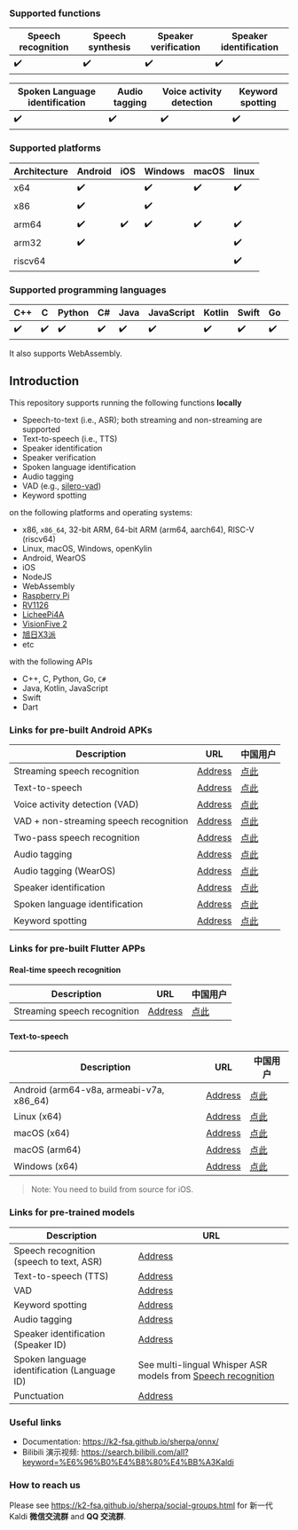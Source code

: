### Supported functions

|Speech recognition| Speech synthesis | Speaker verification | Speaker identification |
|------------------|------------------|----------------------|------------------------|
|   ✔️              |         ✔️        |          ✔️           |                ✔️       |

| Spoken Language identification | Audio tagging | Voice activity detection | Keyword spotting |
|--------------------------------|---------------|--------------------------|------------------|
|                 ✔️              |          ✔️    |                ✔️         |         ✔️        |

### Supported platforms

|Architecture| Android          | iOS           | Windows    | macOS | linux |
|------------|------------------|---------------|------------|-------|-------|
|   x64      |  ✔️               |               |   ✔️        | ✔️     |  ✔️    |
|   x86      |  ✔️               |               |   ✔️        |       |       |
|   arm64    |  ✔️               | ✔️             |   ✔️        | ✔️     |  ✔️    |
|   arm32    |  ✔️               |               |            |       |  ✔️    |
|   riscv64  |                  |               |            |       |  ✔️    |


### Supported programming languages

| C++ | C  | Python | C# | Java | JavaScript | Kotlin | Swift | Go | Dart |
|-----|----|--------|----|------|------------|--------|-------|----|------|
| ✔️   | ✔️  | ✔️      | ✔️  |  ✔️   | ✔️          | ✔️      |  ✔️    | ✔️  |  ✔️   |

It also supports WebAssembly.

## Introduction

This repository supports running the following functions **locally**

  - Speech-to-text (i.e., ASR); both streaming and non-streaming are supported
  - Text-to-speech (i.e., TTS)
  - Speaker identification
  - Speaker verification
  - Spoken language identification
  - Audio tagging
  - VAD (e.g., [silero-vad](https://github.com/snakers4/silero-vad))
  - Keyword spotting

on the following platforms and operating systems:

  - x86, ``x86_64``, 32-bit ARM, 64-bit ARM (arm64, aarch64), RISC-V (riscv64)
  - Linux, macOS, Windows, openKylin
  - Android, WearOS
  - iOS
  - NodeJS
  - WebAssembly
  - [Raspberry Pi](https://www.raspberrypi.com/)
  - [RV1126](https://www.rock-chips.com/uploads/pdf/2022.8.26/191/RV1126%20Brief%20Datasheet.pdf)
  - [LicheePi4A](https://sipeed.com/licheepi4a)
  - [VisionFive 2](https://www.starfivetech.com/en/site/boards)
  - [旭日X3派](https://developer.horizon.ai/api/v1/fileData/documents_pi/index.html)
  - etc

with the following APIs

  - C++, C, Python, Go, ``C#``
  - Java, Kotlin, JavaScript
  - Swift
  - Dart

### Links for pre-built Android APKs

| Description                    | URL                                                                                     | 中国用户                                                                             |
|--------------------------------|-----------------------------------------------------------------------------------------|--------------------------------------------------------------------------------------|
| Streaming speech recognition             | [Address](https://k2-fsa.github.io/sherpa/onnx/android/apk.html)                        | [点此](https://k2-fsa.github.io/sherpa/onnx/android/apk-cn.html)                        |
| Text-to-speech | [Address](https://k2-fsa.github.io/sherpa/onnx/tts/apk-engine.html)                     | [点此](https://k2-fsa.github.io/sherpa/onnx/tts/apk-engine-cn.html)                     |
|Voice activity detection (VAD) | [Address](https://k2-fsa.github.io/sherpa/onnx/vad/apk.html) | [点此](https://k2-fsa.github.io/sherpa/onnx/vad/apk-cn.html)|
|VAD + non-streaming speech recognition| [Address](https://k2-fsa.github.io/sherpa/onnx/vad/apk-asr.html)| [点此](https://k2-fsa.github.io/sherpa/onnx/vad/apk-asr-cn.html)|
|Two-pass speech recognition| [Address](https://k2-fsa.github.io/sherpa/onnx/android/apk-2pass.html)| [点此](https://k2-fsa.github.io/sherpa/onnx/android/apk-2pass-cn.html)|
| Audio tagging                  | [Address](https://k2-fsa.github.io/sherpa/onnx/audio-tagging/apk.html)                  | [点此](https://k2-fsa.github.io/sherpa/onnx/audio-tagging/apk-cn.html)                  |
| Audio tagging (WearOS)         | [Address](https://k2-fsa.github.io/sherpa/onnx/audio-tagging/apk-wearos.html)           | [点此](https://k2-fsa.github.io/sherpa/onnx/audio-tagging/apk-wearos-cn.html)           |
| Speaker identification         | [Address](https://k2-fsa.github.io/sherpa/onnx/speaker-identification/apk.html)         | [点此](https://k2-fsa.github.io/sherpa/onnx/speaker-identification/apk-cn.html)         |
| Spoken language identification | [Address](https://k2-fsa.github.io/sherpa/onnx/spoken-language-identification/apk.html) | [点此](https://k2-fsa.github.io/sherpa/onnx/spoken-language-identification/apk-cn.html) |
|Keyword spotting| [Address](https://k2-fsa.github.io/sherpa/onnx/kws/apk.html)| [点此](https://k2-fsa.github.io/sherpa/onnx/kws/apk-cn.html)|

### Links for pre-built Flutter APPs

#### Real-time speech recognition

| Description                    | URL                                                                 | 中国用户                                                            |
|--------------------------------|---------------------------------------------------------------------|---------------------------------------------------------------------|
| Streaming speech recognition   | [Address](https://k2-fsa.github.io/sherpa/onnx/flutter/asr/app.html)| [点此](https://k2-fsa.github.io/sherpa/onnx/flutter/asr/app-cn.html)|

#### Text-to-speech

| Description                    | URL                                                          | 中国用户                                                                    |
|--------------------------------|--------------------------------------------------------------|-----------------------------------------------------------------------------|
| Android (arm64-v8a, armeabi-v7a, x86_64) | [Address](https://k2-fsa.github.io/sherpa/onnx/flutter/tts-android.html) | [点此](https://k2-fsa.github.io/sherpa/onnx/flutter/tts-android-cn.html)|
| Linux (x64)    | [Address](https://k2-fsa.github.io/sherpa/onnx/flutter/tts-linux.html)       | [点此](https://k2-fsa.github.io/sherpa/onnx/flutter/tts-linux-cn.html)      |
| macOS (x64)    | [Address](https://k2-fsa.github.io/sherpa/onnx/flutter/tts-macos-x64.html)   | [点此](https://k2-fsa.github.io/sherpa/onnx/flutter/tts-macos-x64-cn.html)  |
| macOS (arm64)  | [Address](https://k2-fsa.github.io/sherpa/onnx/flutter/tts-macos-arm64.html) | [点此](https://k2-fsa.github.io/sherpa/onnx/flutter/tts-macos-arm64-cn.html)|
| Windows (x64)  | [Address](https://k2-fsa.github.io/sherpa/onnx/flutter/tts-win.html)         | [点此](https://k2-fsa.github.io/sherpa/onnx/flutter/tts-win-cn.html)        |

> Note: You need to build from source for iOS.

### Links for pre-trained models

| Description                    | URL                                                                                                                            |
|--------------------------------|--------------------------------------------------------------------------------------------------------------------------------|
| Speech recognition (speech to text, ASR)             | [Address](https://github.com/k2-fsa/sherpa-onnx/releases/tag/asr-models)              |
| Text-to-speech (TTS)                 | [Address](https://github.com/k2-fsa/sherpa-onnx/releases/tag/tts-models)                             |
| VAD | [Address](https://github.com/k2-fsa/sherpa-onnx/releases/download/asr-models/silero_vad.onnx)|
| Keyword spotting |[Address](https://github.com/k2-fsa/sherpa-onnx/releases/tag/kws-models)|
| Audio tagging                  | [Address](https://github.com/k2-fsa/sherpa-onnx/releases/tag/audio-tagging-models)|
| Speaker identification (Speaker ID)         | [Address](https://github.com/k2-fsa/sherpa-onnx/releases/tag/speaker-recongition-models)|
| Spoken language identification (Language ID) | See multi-lingual Whisper ASR models from  [Speech recognition](https://github.com/k2-fsa/sherpa-onnx/releases/tag/asr-models) |
| Punctuation| [Address](https://github.com/k2-fsa/sherpa-onnx/releases/tag/punctuation-models)|

### Useful links

- Documentation: https://k2-fsa.github.io/sherpa/onnx/
- Bilibili 演示视频: https://search.bilibili.com/all?keyword=%E6%96%B0%E4%B8%80%E4%BB%A3Kaldi

### How to reach us

Please see
https://k2-fsa.github.io/sherpa/social-groups.html
for 新一代 Kaldi **微信交流群** and **QQ 交流群**.
